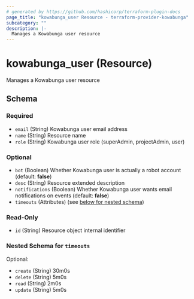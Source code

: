 ```yaml
---
# generated by https://github.com/hashicorp/terraform-plugin-docs
page_title: "kowabunga_user Resource - terraform-provider-kowabunga"
subcategory: ""
description: |-
  Manages a Kowabunga user resource
---
```


# kowabunga_user (Resource)

Manages a Kowabunga user resource



<!-- schema generated by tfplugindocs -->
## Schema

### Required

- `email` (String) Kowabunga user email address
- `name` (String) Resource name
- `role` (String) Kowabunga user role (superAdmin, projectAdmin, user)

### Optional

- `bot` (Boolean) Whether Kowabunga user is actually a robot account (default: **false**)
- `desc` (String) Resource extended description
- `notifications` (Boolean) Whether Kowabunga user wants email notifications on events (default: **false**)
- `timeouts` (Attributes) (see [below for nested schema](#nestedatt--timeouts))

### Read-Only

- `id` (String) Resource object internal identifier

<a id="nestedatt--timeouts"></a>
### Nested Schema for `timeouts`

Optional:

- `create` (String) 30m0s
- `delete` (String) 5m0s
- `read` (String) 2m0s
- `update` (String) 5m0s
